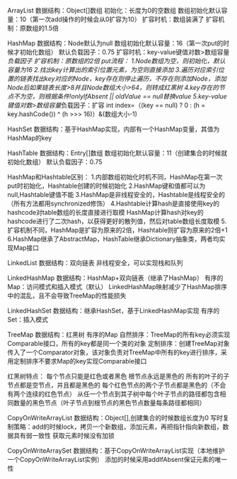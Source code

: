 ArrayList
数据结构：Object[]数组
初始化：长度为0的空数组
数组初始化默认容量：10（第一次add操作的时候会从0扩容为10）
扩容时机：数组装满了
扩容机制：原数组的1.5倍


HashMap
数据结构：Node[](数组+链表)默认为null
数组初始化默认容量：16（第一次put的时候才初始化数组）
默认负载因子：0.75
扩容时机：key-value键值对数>数组容量*负载因子
扩容机制：原数组的2倍
put流程：
1.Node数组为空，则初始化，默认容量为16
2.找出key计算出的索引位置元素，为空则直接添加
3.遍历对应索引位置的链表找出key对应的Node，key存在则停止遍历，不存在则添加Node，添加Node后如果链表长度>8并且Node数组大小>64，则转成红黑树
4.key存在的节点不为空，则根据条件!onlyIfAbsent || oldValue == null替换value
5.key-value键值对数>数组容量*负载因子：扩容
int index=（(key == null) ? 0 : (h = key.hashCode()) ^ (h >>> 16)）&(数组大小-1)

HashSet
数据结构：基于HashMap实现，内部有一个HashMap变量，其值为HashMap的key

HashTable
数据结构：Entry[]数组
数组初始化默认容量：11（创建集合的时候就初始化数组）
默认负载因子：0.75

HashMap和Hashtable区别：
1.内部数组初始化时机不同，HashMap在第一次put时初始化，Hashtable创建的时候初始化
2.HashMap键和值都可以为null,Hashtable键值不能
3.HashMap是非线程安全的，Hashtable是线程安全的（所有方法都用synchronized修饰）
4.Hashtable计算hash是直接使用key的hashcode对table数组的长度直接进行取模
  HashMap计算hash对key的hashcode进行了二次hash，以获得更好的散列值，然后对table数组长度取模
5.扩容机制不同，HashMap是扩容为原来的2倍，Hashtable则扩容为原来的2倍+1
6.HashMap继承了AbstractMap，HashTable继承Dictionary抽象类，两者均实现Map接口

LinkedList
数据结构：双向链表
非线程安全，可以实现栈和队列

LinkedHashMap
数据结构：HashMap+双向链表（继承了HashMap）
有序的Map：访问模式和插入模式（默认）
LinkedHashMap映射减少了HashMap排序中的混乱，且不会导致TreeMap的性能损失

LinkedHashSet
数据结构：继承HashSet，基于LinkedHashMap实现
有序的Set：插入模式

TreeMap
数据结构：红黑树
有序的Map
自然排序：TreeMap的所有key必须实现Comparable接口，所有的key都是同一个类的对象
定制排序：创建TreeMap对象传入了一个Comparator对象，该对象负责对TreeMap中所有的key进行排序，采用定制排序不要求Map的key实现Comparable接口

红黑树特点：
每个节点只能是红色或者黑色
根节点永远是黑色的
所有的叶子的子节点都是空节点，并且都是黑色的
每个红色节点的两个子节点都是黑色的（不会有两个连续的红色节点）
从任一个节点到其子树中每个叶子节点的路径都包含相同数量的黑色节点（叶子节点到根节点的黑色节点数量每条路径都相同）


CopyOnWriteArrayList
数据结构：Object[],创建集合的时候数组长度为0
写时复制策略：add的时候lock，拷贝一个新数组，添加元素，再把指针指向新数组，数据具有弱一致性
获取元素时候没有加锁

CopyOnWriteArraySet
数据结构：基于CopyOnWriteArrayList实现（本地维护一个CopyOnWriteArrayList实例）
添加的时候采用addIfAbsent保证元素的唯一性


